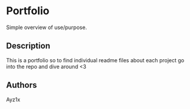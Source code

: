 # Portfolio

Simple overview of use/purpose.

## Description

This is a portfolio so to find individual readme files about each project go into the repo and dive around <3


## Authors

Ayz1x 
